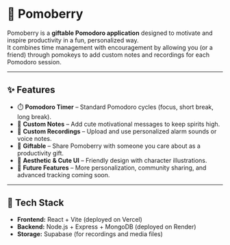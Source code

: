 # 🍓 Pomoberry

Pomoberry is a **giftable Pomodoro application** designed to motivate and inspire productivity in a fun, personalized way.  
It combines time management with encouragement by allowing you (or a friend) through pomokeys to add custom notes and recordings for each Pomodoro session.

---

## ✨ Features
- ⏱️ **Pomodoro Timer** – Standard Pomodoro cycles (focus, short break, long break).  
- 💌 **Custom Notes** – Add cute motivational messages to keep spirits high.  
- 🎵 **Custom Recordings** – Upload and use personalized alarm sounds or voice notes.  
- 🎁 **Giftable** – Share Pomoberry with someone you care about as a productivity gift.  
- 🌸 **Aesthetic & Cute UI** – Friendly design with character illustrations.  
- 🔮 **Future Features** – More personalization, community sharing, and advanced tracking coming soon.

---

## 🚀 Tech Stack
- **Frontend:** React + Vite (deployed on Vercel)  
- **Backend:** Node.js + Express + MongoDB (deployed on Render)  
- **Storage:** Supabase (for recordings and media files)  
